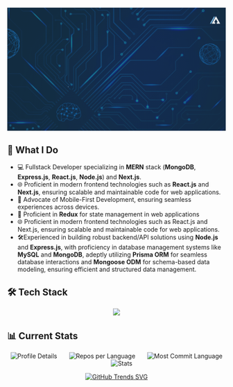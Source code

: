 ![](https://github.com/Abdullah-Al-Ovi/Abdullah-Al-Ovi/blob/main/assets/github_cover1.gif)

## 🚀 What I Do

- 💻 Fullstack Developer specializing in **MERN** stack (**MongoDB**, **Express.js**, **React.js**, **Node.js**) and **Next.js**.
- 🌐 Proficient in modern frontend technologies such as **React.js** and **Next.js**, ensuring scalable and maintainable code for web applications.
- 📱 Advocate of Mobile-First Development, ensuring seamless experiences across devices.
- 🔄 Proficient in **Redux** for state management in web applications
- 🌐 Proficient in modern frontend technologies such as React.js and Next.js, ensuring scalable and maintainable code for web applications.
- 🛠️Experienced in building robust backend/API solutions using **Node.js** and **Express.js**, with proficiency in database management systems like **MySQL** and **MongoDB**, adeptly utilizing **Prisma ORM** for seamless database interactions and **Mongoose ODM** for schema-based data modeling, ensuring efficient and structured data management.

## 🛠️ Tech Stack
<p align="center">
  <a>
    <img src="https://skillicons.dev/icons?i=c,html,css,tailwind,javascript,react,redux,next,nodejs,express,mongodb,mysql,firebase,prisma" />
  </a>
</p>

## 📊 Current Stats
<div align="center">

![Profile Details](http://github-profile-summary-cards.vercel.app/api/cards/profile-details?username=Abdullah-Al-Ovi&theme=dark) &nbsp;&nbsp;&nbsp;&nbsp;&nbsp; ![Repos per Language](http://github-profile-summary-cards.vercel.app/api/cards/repos-per-language?username=Abdullah-Al-Ovi&theme=dark) &nbsp;&nbsp;&nbsp;&nbsp;&nbsp; ![Most Commit Language](http://github-profile-summary-cards.vercel.app/api/cards/most-commit-language?username=Abdullah-Al-Ovi&theme=dark) &nbsp;&nbsp;&nbsp;&nbsp;&nbsp; ![Stats](http://github-profile-summary-cards.vercel.app/api/cards/stats?username=Abdullah-Al-Ovi&theme=dark)

[![GitHub Trends SVG](https://api.githubtrends.io/user/svg/Abdullah-Al-Ovi/langs)](https://githubtrends.io) 
  
</div>










